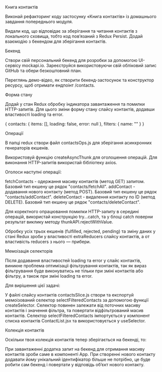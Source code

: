 Книга контактів

Виконай рефакторинг коду застосунку «Книга контактів» із домашнього завдання
попереднього модуля.

Видали код, що відповідає за зберігання та читання контактів з локального
сховища, тобто код пов’язаний з Redux Persist. Додай взаємодію з бекендом для
зберігання контактів.

Бекенд

Створи свій персональний бекенд для розробки за допомогою UI-сервісу mockapi.io.
Зареєструйся використовуючи свій обліковий запис GitHub та обери безкоштовний
план.

Переглянь демо-відео, як створити бекенд-застосунок та конструктор ресурсу, щоб
отримати ендпоінт /contacts.

Форма стану

Додай у стан Redux обробку індикатора завантаження та помилки HTTP-запитів. Для
цього зміни форму стану слайсу контактів, додавши властивості loading та error.

{ contacts: { items: [], loading: false, error: null }, filters: { name: "" } }

Операції

В папці redux створи файл contactsOps.js для зберігання асинхронних генераторів
екшенів.

Використовуй функцію createAsyncThunk для оголошення операцій. Для виконання
HTTP-запитів використай бібліотеку axios.

Оголоси наступні операції:

fetchContacts - одержання масиву контактів (метод GET) запитом. Базовий тип
екшену це рядок "contacts/fetchAll". addContact - додавання нового контакту
(метод POST). Базовий тип екшену це рядок "contacts/addContact". deleteContact -
видалення контакту по ID (метод DELETE). Базовий тип екшену це рядок
"contacts/deleteContact".

Для коректного опрацювання помилки HTTP-запиту в середині операцій, використай
конструкцію try...catch, та у блоці catch поверни результат виклику методу
thunkAPI.rejectWithValue.

Обробку усіх трьох екшенів (fulfilled, rejected, pending) та зміну даних у стані
Redux зроби у властивості extraReducers слайсу контактів, а от властивість
reducers з нього — прибери.

Мемоізація селекторів

Після додавання властивостей loading та error у слайс контактів, виникне
проблема оптимізаціі фільтрування контактів, так як вираз фільтрування буде
виконуватись не тільки при зміні контактів або фільтру, а також при зміні
loading та error.

Для вирішення цієї задачі:

У файлі слайсу контактів contactsSlice.js створи та експортуй мемоізований
селектор selectFilteredContacts за допомогою функції createSelector. Селектор
повинен залежати від поточних масиву контактів і значення фільтра, та повертати
відфільтрований масив контактів. Селектор selectFilteredContacts імпортується у
компонент списка контактів ContactList.jsx та використовується у useSelector.

Колекція контактів

Оскільки твоя колекція контактів тепер зберігається на бекенді, то:

При завантаженні додатка запит на бекенд для отримання масиву контактів зроби
саме в компоненті Арр. При створенні нового контакту додавати йому унікальний
ідентифікатор більше не потрібно, це буде робити сам бекенд і повертати у
відповідь об’єкт нового контакту.
